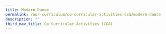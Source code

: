 ```yaml
---
title: Modern Dance
permalink: /our-curriculum/co-curricular-activities-cca/modern-dance
description: ""
third_nav_title: Co Curricular Activities (CCA)
---
```

